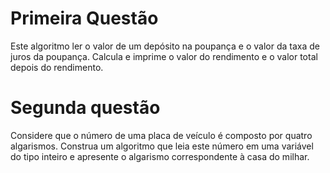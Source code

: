 Primeira Questão
=======
Este algoritmo ler o valor de um depósito na poupança e o valor da taxa de juros da poupança. 
Calcula e imprime o valor do rendimento e o valor total depois do rendimento.

Segunda questão
=======
Considere que o número de uma placa de veículo é composto por
quatro algarismos. Construa um algoritmo que leia este número em uma
variável do tipo inteiro e apresente o algarismo correspondente à casa do
milhar.
